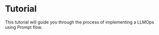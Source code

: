 # Tutorial

This tutorial will guide you through the process of implementing a LLMOps using Prompt flow.
